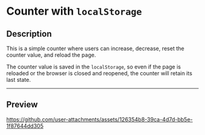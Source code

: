 # Counter with `localStorage`

## Description

This is a simple counter where users can increase, decrease, reset the counter value, and reload the page.

The counter value is saved in the `localStorage`, so even if the page is reloaded or the browser is closed and reopened, the counter will retain its last state.

---
 
## Preview

https://github.com/user-attachments/assets/126354b8-39ca-4d7d-bb5e-1f87644dd305

